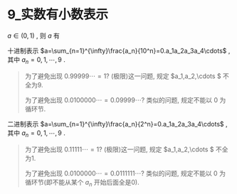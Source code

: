 # 9_实数有小数表示

$a\in (0,1)$ , 则 $a$ 有

十进制表示 $a=\sum_{n=1}^{\infty}\frac{a_n}{10^n}=0.a_1a_2a_3a_4\cdots$ , 其中 $a_n=0,1,\cdots ,9$ .

> 为了避免出现 $0.99999\cdots=1?$ (极限)这一问题, 规定 $a_1,a_2,\cdots $ 不全为9.
>
> 为了避免出现 $0.0100000\cdots =0.09999\cdots?$ 类似的问题, 规定不能以 $0$ 为循环节.

二进制表示 $a=\sum_{n=1}^{\infty}\frac{a_n}{2^n}=0.a_1a_2a_3a_4\cdots$  , 其中 $a_n=0,1,\cdots ,9$ .

> 为了避免出现 $0.11111\cdots=1?$ (极限)这一问题, 规定 $a_1,a_2,\cdots $ 不全为1.
>
> 为了避免出现 $0.0100000\cdots =0.0111111\cdots?$ 类似的问题, 规定不能以 $0$ 为循环节(即不能从某个 $a_n$ 开始后面全是0).




